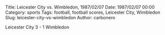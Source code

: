 Title: Leicester City vs. Wimbledon, 1987/02/07
Date: 1987/02/07 00:00
Category: sports
Tags: football, football scores, Leicester City, Wimbledon
Slug: leicester-city-vs-wimbledon
Author: carbonero


Leicester City 3 - 1 Wimbledon
